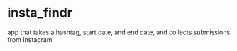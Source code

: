 # insta_findr
app that takes a hashtag, start date, and end date, and collects submissions from Instagram
